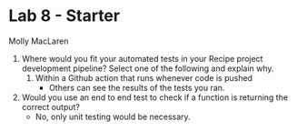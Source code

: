 # Lab 8 - Starter

Molly MacLaren

1. Where would you fit your automated tests in your Recipe project development pipeline? Select one of the following and explain why.
    1. Within a Github action that runs whenever code is pushed 
        - Others can see the results of the tests you ran.
2. Would you use an end to end test to check if a function is returning the correct output?
   - No, only unit testing would be necessary.